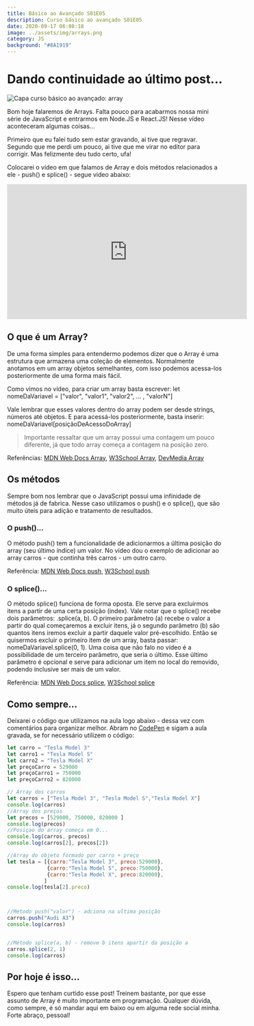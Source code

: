 ```yaml
---
title: Básico ao Avançado S01E05
description: Curso básico ao avançado S01E05
date: 2020-09-17 06:08:18
image: ../assets/img/arrays.png
category: JS
background: "#8A1919"
---
```

# Dando continuidade ao último post...

![Capa curso básico ao avançado: array](../assets/img/arrays.png)

Bom hoje falaremos de Arrays. Falta pouco para acabarmos nossa mini série de JavaScript e entrarmos em Node.JS e React.JS! Nesse vídeo aconteceram algumas coisas...

Primeiro que eu falei tudo sem estar gravando, ai tive que regravar. Segundo que me perdi um pouco, ai tive que me virar no editor para corrigir. Mas felizmente deu tudo certo, ufa!

Colocarei o vídeo em que falamos de Array e dois métodos relacionados a ele - push() e splice() - segue vídeo abaixo:

<iframe width="560" height="315" src="https://www.youtube.com/embed/40R-9WpdY-Y" frameborder="0" allow="accelerometer; autoplay; clipboard-write; encrypted-media; gyroscope; picture-in-picture" allowfullscreen></iframe>

## O que é um Array?

De uma forma simples para entendermo podemos dizer que o Array é uma estrutura que armazena uma coleção de elementos. Normalmente anotamos em um array objetos semelhantes, com isso podemos acessa-los posteriormente de uma forma mais fácil.

Como vimos no vídeo, para criar um array basta escrever: 
let nomeDaVariavel = \["valor", "valor1", "valor2", ... , "valorN"]

Vale lembrar que esses valores dentro do array podem ser desde strings, números até objetos. E para acessá-los posteriormente, basta inserir: nomeDaVariavel\[posiçãoDeAcessoDoArray]

> Importante ressaltar que um array possui uma contagem um pouco diferente, já que todo array começa a contagem na posição zero.

Referências: [MDN Web Docs Array](https://developer.mozilla.org/pt-BR/docs/Web/JavaScript/Reference/Global_Objects/Array), [W3School Array](https://www.w3schools.com/js/js_arrays.asp), [DevMedia Array](https://www.devmedia.com.br/javascript-arrays/4079)

## Os métodos

Sempre bom nos lembrar que o JavaScript possui uma infinidade de métodos já de fabrica. Nesse caso utilizamos o push() e o splice(), que são muito úteis para adição e tratamento de resultados.

### O push()...

O método push() tem a funcionalidade de adicionarmos a última posição do array (seu último índice) um valor. No vídeo dou o exemplo de adicionar ao array carros - que continha três carros - um outro carro. 

Referência: [MDN Web Docs push](https://developer.mozilla.org/pt-BR/docs/Web/JavaScript/Reference/Global_Objects/Array/push), [W3School push](https://www.w3schools.com/jsref/jsref_push.asp)

### O splice()...

O método splice() funciona de forma oposta. Ele serve para excluirmos itens a partir de uma certa posição (index). Vale notar que o splice() recebe dois parâmetros: .splice(a, b). O primeiro parâmetro (a) recebe o valor a partir do qual começaremos a excluir itens, já o segundo parâmetro (b) são quantos itens iremos excluir a partir daquele valor pré-escolhido. Então se quisermos excluir o primeiro item de um array, basta passar: nomeDaVariavel.splice(0, 1). Uma coisa que não falo no vídeo é  a possibilidade de um terceiro parâmetro, que seria o último. Esse último parâmetro é opcional e serve para adicionar um item no local do removido, podendo inclusive ser mais de um valor.

Referência: [MDN Web Docs splice](https://developer.mozilla.org/pt-BR/docs/Web/JavaScript/Reference/Global_Objects/Array/splice), [W3School splice](https://www.w3schools.com/jsref/jsref_splice.asp)

## Como sempre...

Deixarei o código que utilizamos na aula logo abaixo - dessa vez com comentários para organizar melhor. Abram no [CodePen](https://codepen.io/pen/) e sigam a aula gravada, se for necessário utilizem o código:

```javascript
let carro = "Tesla Model 3"
let carro1 = "Tesla Model S"
let carro2 = "Tesla Model X"
let preçoCarro = 529000
let preçoCarro1 = 750000
let preçoCarro2 = 820000

// Array dos carros
let carros = ["Tesla Model 3", "Tesla Model S","Tesla Model X"]
console.log(carros)
//Array dos preços
let precos = [529000, 750000, 820000 ]
console.log(precos)
//Posiçao do array começa em 0...
console.log(carros, precos)
console.log(carros[2], precos[2])

//Array do objeto formado por carro + preço
let tesla = [{carro:"Tesla Model 3", preco:529000},
             {carro:"Tesla Model S", preco:750000},
             {carro:"Tesla Model X", preco:820000},
            ]
console.log(tesla[2].preco)



//Metodo push("valor") - adciona na ultima posição
carros.push("Audi A3")
console.log(carros)


//Método splice(a, b) - remove b itens apartir da posição a
carros.splice(2, 1)
console.log(carros)
```

## Por hoje é isso...

Espero que tenham curtido esse post! Treinem bastante, por que esse assunto de Array é muito importante em programação. Qualquer dúvida, como sempre, é só mandar aqui em baixo ou em alguma rede social minha. Forte abraço, pessoal!